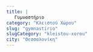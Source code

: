 ```yaml
---
title: |
   Γυμναστήριο
category: "Κλειστού Χώρου"
slug: "gymnastirio"
slugCategory: "kleistou-xorou"
city: "Θεσσαλονίκη"
---
```


